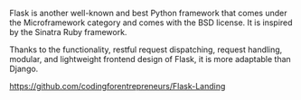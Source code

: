 Flask is another well-known and best Python framework that comes under the Microframework category and comes with the BSD license. It is inspired by the Sinatra Ruby framework.

Thanks to the functionality, restful request dispatching, request handling, modular, and lightweight frontend design of Flask, it is more adaptable than Django.

https://github.com/codingforentrepreneurs/Flask-Landing